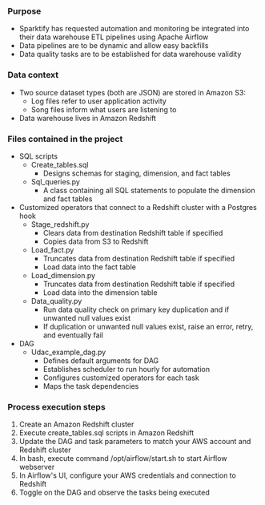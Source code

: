 ### Purpose
- Sparktify has requested automation and monitoring be integrated into their data warehouse ETL pipelines using Apache Airflow
- Data pipelines are to be dynamic and allow easy backfills
- Data quality tasks are to be established for data warehouse validity 

### Data context
- Two source dataset types (both are JSON) are stored in Amazon S3:
  - Log files refer to user application activity
  - Song files inform what users are listening to 
- Data warehouse lives in Amazon Redshift

### Files contained in the project
- SQL scripts
  - Create_tables.sql
    - Designs schemas for staging, dimension, and fact tables
  - Sql_queries.py
    - A class containing all SQL statements to populate the dimension and fact tables
- Customized operators that connect to a Redshift cluster with a Postgres hook
  - Stage_redshift.py
    - Clears data from destination Redshift table if specified
    - Copies data from S3 to Redshift
  - Load_fact.py
    - Truncates data from destination Redshift table if specified
    - Load data into the fact table
  - Load_dimension.py
    - Truncates data from destination Redshift table if specified
    - Load data into the dimension table
  - Data_quality.py
    - Run data quality check on primary key duplication and if unwanted null values exist 
    - If duplication or unwanted null values exist, raise an error, retry, and eventually fail
- DAG
  - Udac_example_dag.py
    - Defines default arguments for DAG
    - Establishes scheduler to run hourly for automation
    - Configures customized operators for each task
    - Maps the task dependencies

### Process execution steps
1. Create an Amazon Redshift cluster
2. Execute create_tables.sql scripts in Amazon Redshift
3. Update the DAG and task parameters to match your AWS account and Redshift cluster 
4. In bash, execute command /opt/airflow/start.sh to start Airflow webserver
5. In Airflow's UI, configure your AWS credentials and connection to Redshift
6. Toggle on the DAG and observe the tasks being executed


